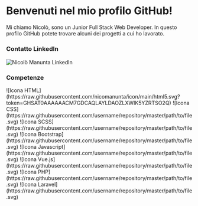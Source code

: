 <head>
  <!-- Altri tag head -->
  <link rel="stylesheet" href="[https://cdnjs.cloudflare.com/ajax/libs/font-awesome/6.5.2/css/all.min.css](https://cdnjs.cloudflare.com/ajax/libs/font-awesome/6.5.2/css/all.min.css)">
</head>

# Benvenuti nel mio profilo GitHub!

Mi chiamo Nicolò, sono un Junior Full Stack Web Developer. In questo profilo GitHub potete trovare alcuni dei progetti a cui ho lavorato.

<div>
  <h3>Contatto LinkedIn</h3>
  <span>
    <a style="text-decoration:none" href="https://www.linkedin.com/in/nicol%C3%B2-manunta-5203332ba/">
      <img align="center" alt="Nicolò Manunta LinkedIn" width="30px" src="https://github.com/adityakamath16/adityakamath16/blob/master/images/connect_with_me_images/linkedin.svg" />
    </a>
  </span>
</div>
 <h3>Competenze</h3>
![Icona HTML](https://raw.githubusercontent.com/nicomanunta/icon/main/html5.svg?token=GHSAT0AAAAAACM7GDCAQLAYLDAOZLXWIK5YZRTSO2Q)
![Icona CSS](https://raw.githubusercontent.com/username/repository/master/path/to/file.svg)
![Icona SCSS](https://raw.githubusercontent.com/username/repository/master/path/to/file.svg)
![Icona Bootstrap](https://raw.githubusercontent.com/username/repository/master/path/to/file.svg)
![Icona Javascript](https://raw.githubusercontent.com/username/repository/master/path/to/file.svg)
![Icona Vue.js](https://raw.githubusercontent.com/username/repository/master/path/to/file.svg)
![Icona PHP](https://raw.githubusercontent.com/username/repository/master/path/to/file.svg)
![Icona Laravel](https://raw.githubusercontent.com/username/repository/master/path/to/file.svg)


